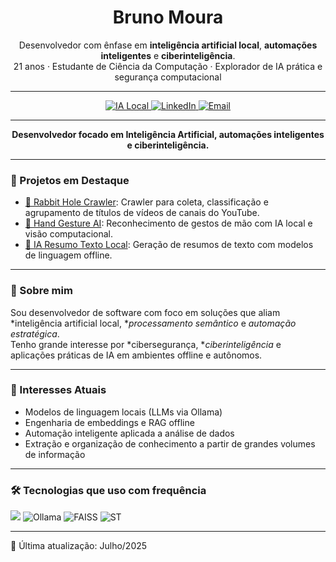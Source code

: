 <h1 align="center">Bruno Moura</h1>
<p align="center">
Desenvolvedor com ênfase em <strong>inteligência artificial local</strong>, <strong>automações inteligentes</strong> e <strong>ciberinteligência</strong>.<br>
21 anos · Estudante de Ciência da Computação · Explorador de IA prática e segurança computacional
</p>

---

<p align="center">
  <a href="https://github.com/bitguardian" target="_blank">
    <img src="https://img.shields.io/badge/IA-Local-blue" alt="IA Local" />
  </a>
  <a href="https://linkedin.com/in/bruno-moura24" target="_blank">
    <img src="https://img.shields.io/badge/LinkedIn-bruno--moura24-blue?logo=linkedin" alt="LinkedIn" />
  </a>
  <a href="mailto:analisedigital@pm.me">
    <img src="https://img.shields.io/badge/Email-analisedigital@pm.me-blue" alt="Email" />
  </a>
</p>

---

<p align="center">
  <b>Desenvolvedor focado em Inteligência Artificial, automações inteligentes e ciberinteligência.</b><br>
</p>

---

### 🚀 Projetos em Destaque

- <a href="https://github.com/bitguardian/rabbit-hole-crawler" target="_blank">🐇 Rabbit Hole Crawler</a>: Crawler para coleta, classificação e agrupamento de títulos de vídeos de canais do YouTube.
- <a href="https://github.com/bitguardian/hand-gesture-ai" target="_blank">🤚 Hand Gesture AI</a>: Reconhecimento de gestos de mão com IA local e visão computacional.
- <a href="https://github.com/bitguardian/ia-resumo-texto-local" target="_blank">📝 IA Resumo Texto Local</a>: Geração de resumos de texto com modelos de linguagem offline.

---

### 🧠 Sobre mim

Sou desenvolvedor de software com foco em soluções que aliam *inteligência artificial local, **processamento semântico* e *automação estratégica*.  
Tenho grande interesse por *cibersegurança, **ciberinteligência* e aplicações práticas de IA em ambientes offline e autônomos.

---

### 🎯 Interesses Atuais

- Modelos de linguagem locais (LLMs via Ollama)
- Engenharia de embeddings e RAG offline
- Automação inteligente aplicada a análise de dados
- Extração e organização de conhecimento a partir de grandes volumes de informação

---

### 🛠 Tecnologias que uso com frequência

<p>
  <img src="https://skillicons.dev/icons?i=python,git,github,vscode" />
  <img src="https://img.shields.io/badge/Ollama-IA%20Local-333333?style=flat-square" alt="Ollama">
  <img src="https://img.shields.io/badge/FAISS-Agrupamento%20Sem%C3%A2ntico-blue" alt="FAISS">
  <img src="https://img.shields.io/badge/SentenceTransformers-Embeddings-success" alt="ST">
</p>

---

🔁 Última atualização: Julho/2025
